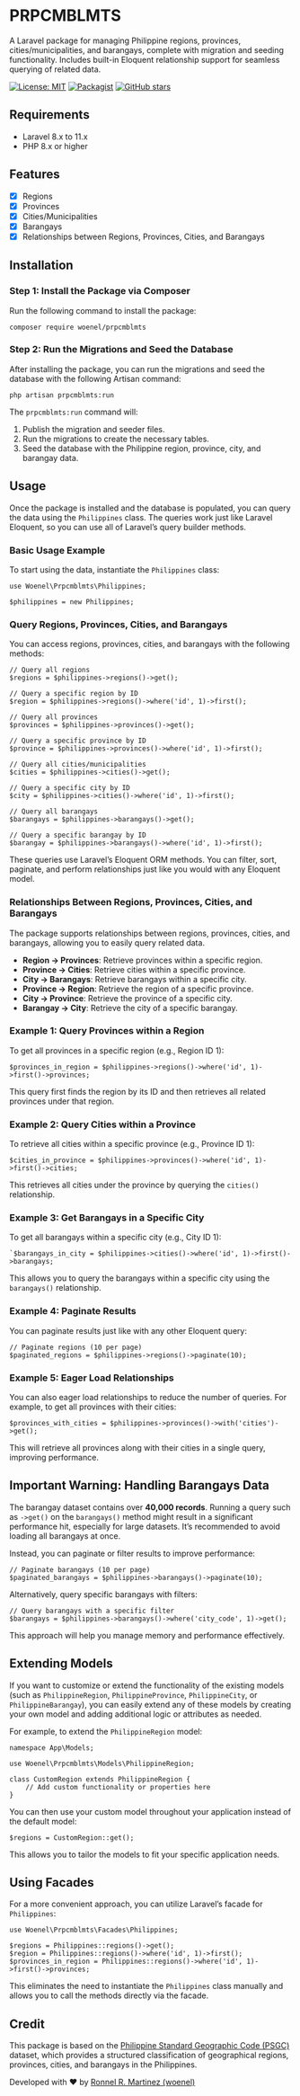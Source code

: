 # PRPCMBLMTS
A Laravel package for managing Philippine regions, provinces, cities/municipalities, and barangays, complete with migration and seeding functionality. Includes built-in Eloquent relationship support for seamless querying of related data.

[![License: MIT](https://img.shields.io/badge/License-MIT-yellow.svg)](https://opensource.org/licenses/MIT)
[![Packagist](https://img.shields.io/packagist/dt/woenel/prpcmblmts.svg)](https://packagist.org/packages/woenel/prpcmblmts)
[![GitHub stars](https://img.shields.io/github/stars/woenel/prpcmblmts.svg)](https://github.com/woenel/prpcmblmts)

## Requirements
-   Laravel 8.x to 11.x
-   PHP 8.x or higher

## Features

-   [x] Regions
-   [x] Provinces
-   [x] Cities/Municipalities
-   [x] Barangays
-   [x] Relationships between Regions, Provinces, Cities, and Barangays

## Installation

### Step 1: Install the Package via Composer
Run the following command to install the package:
```
composer require woenel/prpcmblmts
```

### Step 2: Run the Migrations and Seed the Database
After installing the package, you can run the migrations and seed the database with the following Artisan command:
```
php artisan prpcmblmts:run
```
The `prpcmblmts:run` command will:
1.  Publish the migration and seeder files.
2.  Run the migrations to create the necessary tables.
3.  Seed the database with the Philippine region, province, city, and barangay data.

## Usage
Once the package is installed and the database is populated, you can query the data using the `Philippines` class. The queries work just like Laravel Eloquent, so you can use all of Laravel’s query builder methods.

### Basic Usage Example

To start using the data, instantiate the `Philippines` class:
```
use Woenel\Prpcmblmts\Philippines;

$philippines = new Philippines;
```

### Query Regions, Provinces, Cities, and Barangays
You can access regions, provinces, cities, and barangays with the following methods:
```
// Query all regions
$regions = $philippines->regions()->get();
```
```
// Query a specific region by ID
$region = $philippines->regions()->where('id', 1)->first();
```
```
// Query all provinces
$provinces = $philippines->provinces()->get();
```
```
// Query a specific province by ID
$province = $philippines->provinces()->where('id', 1)->first();
```
```
// Query all cities/municipalities
$cities = $philippines->cities()->get();
```
```
// Query a specific city by ID
$city = $philippines->cities()->where('id', 1)->first();
```
```
// Query all barangays
$barangays = $philippines->barangays()->get();
```
```
// Query a specific barangay by ID
$barangay = $philippines->barangays()->where('id', 1)->first();
```
These queries use Laravel’s Eloquent ORM methods. You can filter, sort, paginate, and perform relationships just like you would with any Eloquent model.

### Relationships Between Regions, Provinces, Cities, and Barangays
The package supports relationships between regions, provinces, cities, and barangays, allowing you to easily query related data.
- **Region -> Provinces**: Retrieve provinces within a specific region.
- **Province -> Cities**: Retrieve cities within a specific province.
- **City -> Barangays**: Retrieve barangays within a specific city.
- **Province -> Region**: Retrieve the region of a specific province.
- **City -> Province**: Retrieve the province of a specific city.
- **Barangay -> City**: Retrieve the city of a specific barangay.


### Example 1: Query Provinces within a Region
To get all provinces in a specific region (e.g., Region ID 1):
```
$provinces_in_region = $philippines->regions()->where('id', 1)->first()->provinces;
```
This query first finds the region by its ID and then retrieves all related provinces under that region.

### Example 2: Query Cities within a Province
To retrieve all cities within a specific province (e.g., Province ID 1):
```
$cities_in_province = $philippines->provinces()->where('id', 1)->first()->cities;
```
This retrieves all cities under the province by querying the `cities()` relationship.

### Example 3: Get Barangays in a Specific City
To get all barangays within a specific city (e.g., City ID 1):
```
`$barangays_in_city = $philippines->cities()->where('id', 1)->first()->barangays;
```
This allows you to query the barangays within a specific city using the `barangays()` relationship.

### Example 4: Paginate Results
You can paginate results just like with any other Eloquent query:
```
// Paginate regions (10 per page)
$paginated_regions = $philippines->regions()->paginate(10);
```

### Example 5: Eager Load Relationships
You can also eager load relationships to reduce the number of queries. For example, to get all provinces with their cities:
```
$provinces_with_cities = $philippines->provinces()->with('cities')->get();
```
This will retrieve all provinces along with their cities in a single query, improving performance.

## **Important Warning: Handling Barangays Data**
The barangay dataset contains over **40,000 records**. Running a query such as `->get()` on the `barangays()` method might result in a significant performance hit, especially for large datasets. It’s recommended to avoid loading all barangays at once.

Instead, you can paginate or filter results to improve performance:
```
// Paginate barangays (10 per page)
$paginated_barangays = $philippines->barangays()->paginate(10);
```
Alternatively, query specific barangays with filters:
```
// Query barangays with a specific filter
$barangays = $philippines->barangays()->where('city_code', 1)->get();
``` 
This approach will help you manage memory and performance effectively.

## Extending Models
If you want to customize or extend the functionality of the existing models (such as `PhilippineRegion`, `PhilippineProvince`, `PhilippineCity`, or `PhilippineBarangay`), you can easily extend any of these models by creating your own model and adding additional logic or attributes as needed.

For example, to extend the `PhilippineRegion` model:

```
namespace App\Models;

use Woenel\Prpcmblmts\Models\PhilippineRegion;

class CustomRegion extends PhilippineRegion {
    // Add custom functionality or properties here
}
```

You can then use your custom model throughout your application instead of the default model:
```
$regions = CustomRegion::get();
```
This allows you to tailor the models to fit your specific application needs.

## Using Facades
For a more convenient approach, you can utilize Laravel’s facade for `Philippines`:
```
use Woenel\Prpcmblmts\Facades\Philippines;

$regions = Philippines::regions()->get();
$region = Philippines::regions()->where('id', 1)->first();
$provinces_in_region = Philippines::regions()->where('id', 1)->first()->provinces;
```
This eliminates the need to instantiate the `Philippines` class manually and allows you to call the methods directly via the facade.

## Credit
This package is based on the [Philippine Standard Geographic Code (PSGC)](https://psa.gov.ph/classification/psgc) dataset, which provides a structured classification of geographical regions, provinces, cities, and barangays in the Philippines.

Developed with ♥ by [Ronnel R. Martinez (woenel)](https://github.com/woenel)
